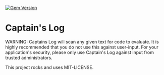 [![Gem Version](https://badge.fury.io/rb/captains_log.svg)](http://badge.fury.io/rb/captains_log)

# Captain's Log

WARNING: Captains Log will scan any given text for code to evaluate. It is highly recommended that you do not use this against user-input. For your application's security, please only use Captain's Log against input from trusted administrators.

This project rocks and uses MIT-LICENSE.